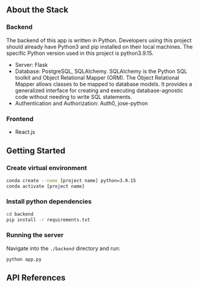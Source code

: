 ## About the Stack

### Backend

The backend of this app is written in Python. Developers using this project should already have Python3 and pip installed on their local machines. The specific Python version used in this project is python3.9.15.

- Server: Flask
- Database: PostgreSQL, SQLAlchemy. SQLAlchemy is the Python SQL toolkit and Object Relational Mapper (ORM). The Object Relational Mapper allows classes to be mapped to database models. It provides a generalized interface for creating and executing database-agnostic code without needing to write SQL statements.
- Authentication and Authorization: Auth0, jose-python

### Frontend

- React.js

## Getting Started

### Create virtual environment

```bash
conda create --name [project name] python=3.9.15
conda activate [project name]
```

### Install python dependencies

```bash
cd backend
pip install -r requirements.txt
```

### Running the server

Navigate into the `./backend` directory and run:

```
python app.py
```

## API References
